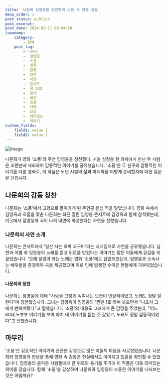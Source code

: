 ```yaml
---
title: '나문희 임영웅을 칭찬하며 소풍 속 감동 공유'
menu_order: 1
post_status: publish
post_excerpt: 
post_date: 2024-02-11 00:04:20
taxonomy:
    category:
        - 연예
    post_tag:
        - 나문희
        -  임영웅
        -  소풍
        -  영화
        -  감동
        -  칭찬
        -  사연
        -  콘서트
        -  곡 삽입
        -  음악
        -  배우
        -  호흡
        -  사랑
        -  감성
        -  의미있는
        -  이야기
custom_fields:
    field1: value 1
    field2: value 2
---
```


![Image](https://ssl.pstatic.net/mimgnews/image/312/2024/02/10/0000648650_001_20240210170201370.jpg?type=w540)

나문희가 영화 '소풍'의 주연 임영웅을 칭찬했다. 서울 삼청동 한 카페에서 만난 두 사람은 오랜만에 재회하여 감동적인 이야기를 공유했습니다. '소풍'은 두 친구의 감동적인 이야기를 다룬 영화로, 이 작품은 노년 시절의 삶과 마지막을 어떻게 준비할지에 대한 질문을 던집니다.
## 나문희의 감동 칭찬
나문희는 '소풍'에서 고향으로 돌아가게 된 주인공 은심 역을 맡았습니다. 영화 속에서 김영옥과 호흡을 맞춘 나문희는 최근 열린 임영웅 콘서트에 김영옥과 함께 참석했는데, 이곳에서 임영웅의 곡이 나의 내면에 와닿았다는 사연을 전했습니다. 
### 나문희의 사연 소개
나문희는 콘서트에서 '일산 사는 호박 고구마'라는 닉네임으로 사연을 공유했습니다. 남편과 이별 후 임영웅의 노래를 듣고 위로를 받았다는 이야기는 많은 이들에게 공감을 이끌었습니다. '모래 알갱이'라는 노래는 영화 '소풍'에도 삽입되었는데, 임영웅과 소속사는 배우들을 존경하여 곡을 제공했으며 이로 인해 발생한 수익은 팬들에게 기부되었습니다.
#### 나문희의 칭찬
나문희는 임영웅에 대해 "사람을 그렇게 녹여내는 모습이 인상적이었고, 노래도 정말 잘한다"며 칭찬했습니다. 그녀는 김영옥이 임영웅의 '찐팬 1호'라며 웃으면서 "나조차 그에게 반해버렸다"고 말했습니다. '소풍'의 내용도 그녀에게 큰 감명을 주었는데, "어느 60대 노부부 이야기를 보며 마치 내 이야기를 듣는 것 같았고, 노래도 정말 감동적이었다"고 전했습니다.
## 마무리
'소풍'은 감동적인 이야기와 잔잔한 감성으로 많은 이들의 마음을 사로잡았습니다. 나문희와 임영웅의 만남을 통해 영화 속 감동은 현실에서도 이어지고 있음을 확인할 수 있었습니다. 임영웅의 음악은 사람들에게 큰 위로와 용기를 주기에 이 작품은 더욱 의미있는 의미를 갖습니다. 함께 '소풍'을 감상하며 나문희와 임영웅의 소중한 이야기를 나눠보는 것은 어떨까요?
